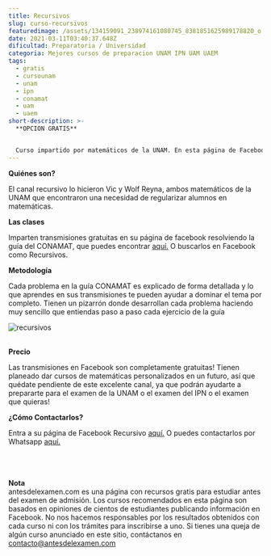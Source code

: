 ```yaml
---
title: Recursivos
slug: curso-recursivos
featuredimage: /assets/134159091_238974161080745_8381851625989178820_o.jpg
date: 2021-03-11T03:40:37.648Z
dificultad: Preparatoria / Universidad
categoria: Mejores cursos de preparacion UNAM IPN UAM UAEM
tags:
  - gratis
  - cursounam
  - unam
  - ipn
  - conamat
  - uam
  - uaem
short-description: >-
  **OPCION GRATIS**


  Curso impartido por matemáticos de la UNAM. En esta página de Facebook podrás ver en videos cómo se resuelve la guía de CONAMAT con un proceso detallado y fácil de entender
---
```

**Quiénes son?**<br>

El canal recursivo lo hicieron Vic y Wolf Reyna, ambos matemáticos de la UNAM que encontraron una necesidad de regularizar alumnos en matemáticas.<br>

**Las clases**<br>

Imparten transmisiones gratuitas en su página de facebook resolviendo la guía del CONAMAT, que puedes encontrar [aquí.](https://www.facebook.com/recursivos) O buscarlos en Facebook como Recursivos. <br>

**Metodología**<br>

Cada problema en la guía CONAMAT es explicado de forma detallada y lo que aprendes en sus transmisiones te pueden ayudar a dominar el tema por completo. Tienen un pizarrón donde desarrollan cada problema haciendo muy sencillo que entiendas paso a paso cada ejercicio de la guía<br>

![recursivos](/assets/captura-de-pantalla-2021-03-10-214909.jpg "recursivos")



<br>**Precio**<br>

Las transmisiones en Facebook son completamente gratuitas! Tienen planeado dar cursos de matemáticas personalizados en un futuro, así que quédate pendiente de este excelente canal, ya que podrán ayudarte a prepararte para el examen de la UNAM o el examen del IPN o el examen que quieras!<br>

**¿Cómo Contactarlos?**<br>

Entra a su página de Facebook Recursivo [aquí.](https://www.facebook.com/recursivos) O puedes contactarlos por Whatsapp [aquí.](https://l.facebook.com/l.php?u=https%3A%2F%2Fchat.whatsapp.com%2FEtrOY8M0qGx7UEJSEjXqmI%3Ffbclid%3DIwAR35Mj5nCFyGWgoQpgNkLk2dtuIRoknJkEiqc-mnntTbxjWipn410q_Mp9Y&h=AT3jl2b9M4X_2JlvUf90ZkF16whYavUZ_mWlTMW0dwoUIPcpX5EnfKULU7PyRBsuKURhG4F4hkZwq39qa_K8vh1q2X8ciHoAex1wJjKbEPjdSotLIC-NX5sANkLZZtfiuaDnnEAvGoS25RcM9sU)



<br><br><br>**Nota**\
antesdelexamen.com es una página con recursos gratis para estudiar antes del examen de admisión. Los cursos recomendados en esta página son basados en opiniones de cientos de estudiantes publicando información en Facebook. No nos hacemos responsables por los resultados obtenidos con cada curso ni con los trámites para inscribirse a uno. Si tienes una queja de algún curso anunciado en este sitio, contáctanos en contacto@antesdelexamen.com